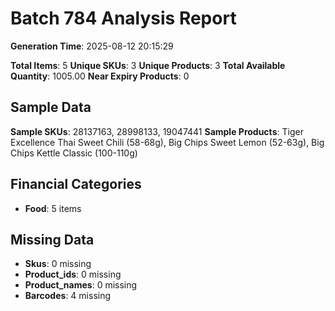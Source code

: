 # Batch 784 Analysis Report

**Generation Time**: 2025-08-12 20:15:29

**Total Items**: 5
**Unique SKUs**: 3
**Unique Products**: 3
**Total Available Quantity**: 1005.00
**Near Expiry Products**: 0

## Sample Data
**Sample SKUs**: 28137163, 28998133, 19047441
**Sample Products**: Tiger Excellence Thai Sweet Chili (58-68g), Big Chips Sweet Lemon (52-63g), Big Chips Kettle Classic (100-110g)

## Financial Categories
- **Food**: 5 items

## Missing Data
- **Skus**: 0 missing
- **Product_ids**: 0 missing
- **Product_names**: 0 missing
- **Barcodes**: 4 missing
